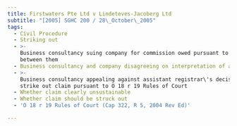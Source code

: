 ```yaml
---
title: Firstwaters Pte Ltd v Lindeteves-Jacoberg Ltd
subtitle: "[2005] SGHC 200 / 28\_October\_2005"
tags:
  - Civil Procedure
  - Striking out
  - >-
    Business consultancy suing company for commission owed pursuant to agreement
    between them
  - Business consultancy and company disagreeing on interpretation of agreement
  - >-
    Business consultancy appealing against assistant registrar\'s decision to
    strike out claim pursuant to O 18 r 19 Rules of Court
  - Whether claim clearly unsustainable
  - Whether claim should be struck out
  - 'O 18 r 19 Rules of Court (Cap 322, R 5, 2004 Rev Ed)'

---
```


